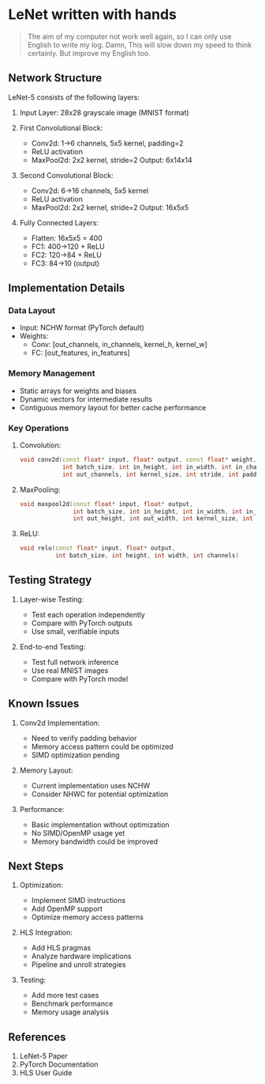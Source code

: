 # LeNet written with hands

> The aim of my computer not work well again, so I can only use English to write my log. Damn, This will slow down my speed to think certainly. But improve my English too.

## Network Structure

LeNet-5 consists of the following layers:

1. Input Layer: 28x28 grayscale image (MNIST format)

2. First Convolutional Block:
   - Conv2d: 1->6 channels, 5x5 kernel, padding=2
   - ReLU activation
   - MaxPool2d: 2x2 kernel, stride=2
   Output: 6x14x14

3. Second Convolutional Block:
   - Conv2d: 6->16 channels, 5x5 kernel
   - ReLU activation
   - MaxPool2d: 2x2 kernel, stride=2
   Output: 16x5x5

4. Fully Connected Layers:
   - Flatten: 16x5x5 = 400
   - FC1: 400->120 + ReLU
   - FC2: 120->84 + ReLU
   - FC3: 84->10 (output)

## Implementation Details

### Data Layout

- Input: NCHW format (PyTorch default)
- Weights: 
  - Conv: [out_channels, in_channels, kernel_h, kernel_w]
  - FC: [out_features, in_features]

### Memory Management

- Static arrays for weights and biases
- Dynamic vectors for intermediate results
- Contiguous memory layout for better cache performance

### Key Operations

1. Convolution:
   ```cpp
   void conv2d(const float* input, float* output, const float* weight, const float* bias,
               int batch_size, int in_height, int in_width, int in_channels,
               int out_channels, int kernel_size, int stride, int padding)
   ```

2. MaxPooling:
   ```cpp
   void maxpool2d(const float* input, float* output,
                  int batch_size, int in_height, int in_width, int in_channels,
                  int out_height, int out_width, int kernel_size, int stride)
   ```

3. ReLU:
   ```cpp
   void relu(const float* input, float* output,
             int batch_size, int height, int width, int channels)
   ```

## Testing Strategy

1. Layer-wise Testing:
   - Test each operation independently
   - Compare with PyTorch outputs
   - Use small, verifiable inputs

2. End-to-end Testing:
   - Test full network inference
   - Use real MNIST images
   - Compare with PyTorch model

## Known Issues

1. Conv2d Implementation:
   - Need to verify padding behavior
   - Memory access pattern could be optimized
   - SIMD optimization pending

2. Memory Layout:
   - Current implementation uses NCHW
   - Consider NHWC for potential optimization

3. Performance:
   - Basic implementation without optimization
   - No SIMD/OpenMP usage yet
   - Memory bandwidth could be improved

## Next Steps

1. Optimization:
   - Implement SIMD instructions
   - Add OpenMP support
   - Optimize memory access patterns

2. HLS Integration:
   - Add HLS pragmas
   - Analyze hardware implications
   - Pipeline and unroll strategies

3. Testing:
   - Add more test cases
   - Benchmark performance
   - Memory usage analysis

## References

1. LeNet-5 Paper
2. PyTorch Documentation
3. HLS User Guide